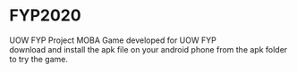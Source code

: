 # FYP2020
UOW FYP Project
MOBA Game developed for UOW FYP <br/>
download and install the apk file on your android phone from the apk folder to try the game.

